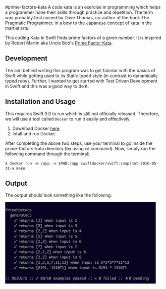 #prime-factors-kata
A code kata is an exercise in programming which helps a programmer hone their skills through practice and repetition. The term was probably first coined by Dave Thomas, co-author of the book The Pragmatic Programmer, in a bow to the Japanese concept of kata in the martial arts.

This coding Kata in Swift finds prime factors of a given number. It is inspired by Robert Martin aka Uncle Bob's [Prime Factor Kata](http://butunclebob.com/ArticleS.UncleBob.ThePrimeFactorsKata). 

## Development

The aim behind writing this program was to get familiar with the basics of Swift while getting used to its Static typed style (in contrast to dynamically typed ruby). Further, I wanted to get started with Test Driven Development in Swift and this was a good way to do it.  

## Installation and Usage

This requires Swift 3.0 to run which is still not officially released. Therefore, we will use a tool called `Docker` to run it easily and effectively.

1. Download Docker [here](https://www.docker.com/).
2. Intall and run Docker.

After completing the above two steps, use your terminal to go inside the prime-factors-kata directory (by using `cd` command). Now, simply run the following command through the terminal:

```
$ docker run -w /app -v $PWD:/app swiftdocker/swift:snapshot-2016-05-31-a make
```

## Output

The output should look something like the following:

![output](screenshot.png)
 
